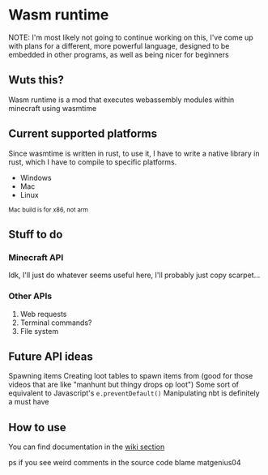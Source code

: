 # Wasm runtime
NOTE: I'm most likely not going to continue working on this, I've come up with plans for a different, more powerful language, designed to be embedded in other programs, as well as being nicer for beginners

## Wuts this?
Wasm runtime is a mod that executes webassembly modules within minecraft using wasmtime

## Current supported platforms
Since wasmtime is written in rust, to use it, I have to write a native library in rust, which I have to compile to specific platforms.

* Windows
* Mac
* Linux

<sub>Mac build is for x86, not arm</sub>

## Stuff to do
### Minecraft API
Idk, I'll just do whatever seems useful here, I'll probably just copy scarpet...
### Other APIs
1. Web requests
2. Terminal commands?
3. File system

## Future API ideas
Spawning items
Creating loot tables to spawn items from (good for those videos that are like "manhunt but thingy drops op loot")
Some sort of equivalent to Javascript's `e.preventDefault()`
Manipulating nbt is definitely a must have

## How to use
You can find documentation in the [wiki section](https://github.com/Xendergo/Minecraft-wasm-runtime/wiki)

ps if you see weird comments in the source code blame matgenius04
